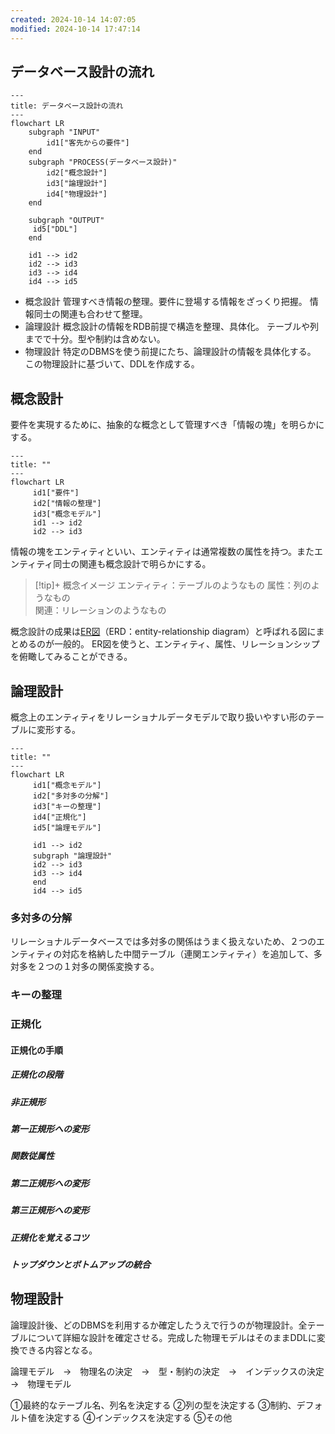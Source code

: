 ```yaml
---
created: 2024-10-14 14:07:05
modified: 2024-10-14 17:47:14
---
```


## データベース設計の流れ


```mermaid
---
title: データベース設計の流れ
---
flowchart LR
	subgraph "INPUT"
		id1["客先からの要件"]
	end
	subgraph "PROCESS(データベース設計)"
		id2["概念設計"]
		id3["論理設計"]
		id4["物理設計"]
	end
	
	subgraph "OUTPUT"
	 id5["DDL"]
	end
	
	id1 --> id2
	id2 --> id3
	id3 --> id4
	id4 --> id5
```
   - 概念設計
	 管理すべき情報の整理。要件に登場する情報をざっくり把握。
	 情報同士の関連も合わせて整理。
   - 論理設計
	 概念設計の情報をRDB前提で構造を整理、具体化。
	 テーブルや列までで十分。型や制約は含めない。
   - 物理設計
	 特定のDBMSを使う前提にたち、論理設計の情報を具体化する。
	 この物理設計に基づいて、DDLを作成する。
## 概念設計
要件を実現するために、抽象的な概念として管理すべき「情報の塊」を明らかにする。
```mermaid
---
title: ""
---
flowchart LR
     id1["要件"]
     id2["情報の整理"]
     id3["概念モデル"]	 
	 id1 --> id2
	 id2 --> id3
```
情報の塊をエンティティといい、エンティティは通常複数の属性を持つ。またエンティティ同士の関連も概念設計で明らかにする。
>[!tip]+ 概念イメージ
>エンティティ：テーブルのようなもの
>属性：列のようなもの  
>関連：リレーションのようなもの

概念設計の成果は[ER図](01.Inbox/ER図.md)（ERD：entity-relationship diagram）と呼ばれる図にまとめるのが一般的。 ER図を使うと、エンティティ、属性、リレーションシップを俯瞰してみることができる。
## 論理設計
概念上のエンティティをリレーショナルデータモデルで取り扱いやすい形のテーブルに変形する。
```mermaid
---
title: ""
---
flowchart LR
     id1["概念モデル"]
     id2["多対多の分解"]
     id3["キーの整理"]
	 id4["正規化"]
	 id5["論理モデル"]
	 
	 id1 --> id2
	 subgraph "論理設計"
	 id2 --> id3
	 id3 --> id4
	 end
	 id4 --> id5
```
### 多対多の分解
リレーショナルデータベースでは多対多の関係はうまく扱えないため、２つのエンティティの対応を格納した中間テーブル（連関エンティティ）を追加して、多対多を２つの１対多の関係変換する。
### キーの整理
### 正規化
#### 正規化の手順

##### 正規化の段階
##### 非正規形
##### 第一正規形への変形
##### 関数従属性
##### 第二正規形への変形
##### 第三正規形への変形
##### 正規化を覚えるコツ
##### トップダウンとボトムアップの統合
## 物理設計
論理設計後、どのDBMSを利用するか確定したうえで行うのが物理設計。全テーブルについて詳細な設計を確定させる。完成した物理モデルはそのままDDLに変換できる内容となる。

論理モデル　→　物理名の決定　→　型・制約の決定　→　インデックスの決定　→　物理モデル

①最終的なテーブル名、列名を決定する
②列の型を決定する
③制約、デフォルト値を決定する
④インデックスを決定する
⑤その他
